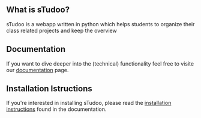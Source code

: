 ## What is sTudoo?

sTudoo is a webapp written in python which helps students to organize their class related projects and keep the overview

## Documentation

If you want to dive deeper into the (technical) functionality feel free to visite our [documentation]() page.

## Installation Istructions

If you're interested in installing sTudoo, please read the [installation instructions]() found in the documentation.